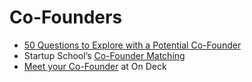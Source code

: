 # Co-Founders

- [50 Questions to Explore with a Potential Co-Founder](https://docs.google.com/document/d/1x7JYzvqw6Rlt4AZFzXm-XBVtWXDIn7WQFVUBoQfueFQ/)
- Startup School’s [Co-Founder Matching](https://www.startupschool.org/cofounder-matching)
- [Meet your Co-Founder](https://www.beondeck.com/cofounder-search) at On Deck